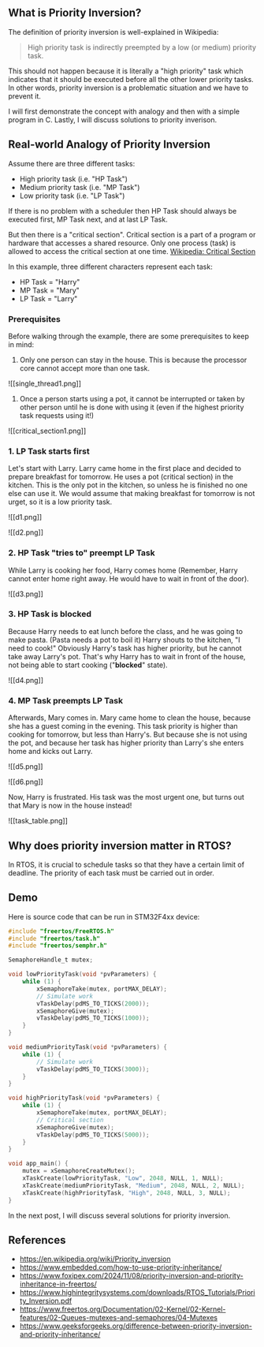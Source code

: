 ## What is Priority Inversion?
The definition of priority inversion is well-explained in Wikipedia:

> High priority task is indirectly preempted by a low (or medium) priority task. 

This should not happen because it is literally a "high priority" task which indicates that it should be executed before all the other lower priority tasks. In other words, priority inversion is a problematic situation and we have to prevent it.

I will first demonstrate the concept with analogy and then with a simple program in C. Lastly, I will discuss solutions to priority inverison.

## Real-world Analogy of Priority Inversion

Assume there are three different tasks:
- High priority task (i.e. "HP Task")
- Medium priority task (i.e. "MP Task")
- Low priority task (i.e. "LP Task")

If there is no problem with a scheduler then HP Task should always be executed first, MP Task next, and at last LP Task.

But then there is a "critical section". Critical section is a part of a program or hardware that accesses a shared resource. Only one process (task) is allowed to access the critical section at one time. [Wikipedia: Critical Section](https://en.wikipedia.org/wiki/Critical_section)

In this example, three different characters represent each task:
- HP Task = "Harry"
- MP Task = "Mary"
- LP Task = "Larry"

### Prerequisites
Before walking through the example, there are some prerequisites to keep in mind:
1. Only one person can stay in the house. This is because the processor core cannot accept more than one task.

![[single_thread1.png]]

1. Once a person starts using a pot, it cannot be interrupted or taken by other person until he is done with using it (even if the highest priority task requests using it!)

![[critical_section1.png]]

### 1. LP Task starts first

Let's start with Larry. Larry came home in the first place and decided to prepare breakfast for tomorrow. He uses a pot (critical section) in the kitchen. This is the only pot in the kitchen, so unless he is finished no one else can use it. We would assume that making breakfast for tomorrow is not urget, so it is a low priority task.

![[d1.png]]

![[d2.png]]

### 2. HP Task "tries to" preempt LP Task
While Larry is cooking her food, Harry comes home (Remember, Harry cannot enter home right away. He would have to wait in front of the door).

![[d3.png]]

### 3. HP Task is blocked
Because Harry needs to eat lunch before the class, and he was going to make pasta. (Pasta needs a pot to boil it) Harry shouts to the kitchen, "I need to cook!" Obviously Harry's task has higher priority, but he cannot take away Larry's pot. That's why Harry has to wait in front of the house, not being able to start cooking ("**blocked**" state).

![[d4.png]]

### 4. MP Task preempts LP Task
Afterwards, Mary comes in. Mary came home to clean the house, because she has a guest coming in the evening. This task priority is higher than cooking for tomorrow, but less than Harry's. But because she is not using the pot, and because her task has higher priority than Larry's she enters home and kicks out Larry.

![[d5.png]]

![[d6.png]]

Now, Harry is frustrated. His task was the most urgent one, but turns out that Mary is now in the house instead!

![[task_table.png]]

## Why does priority inversion matter in RTOS?

In RTOS, it is crucial to schedule tasks so that they have a certain limit of deadline. The priority of each task must be carried out in order.

## Demo
Here is source code that can be run in STM32F4xx device:

```c
#include "freertos/FreeRTOS.h"
#include "freertos/task.h"
#include "freertos/semphr.h"

SemaphoreHandle_t mutex;

void lowPriorityTask(void *pvParameters) {
    while (1) {
        xSemaphoreTake(mutex, portMAX_DELAY);
        // Simulate work
        vTaskDelay(pdMS_TO_TICKS(2000));
        xSemaphoreGive(mutex);
        vTaskDelay(pdMS_TO_TICKS(1000));
    }
}

void mediumPriorityTask(void *pvParameters) {
    while (1) {
        // Simulate work
        vTaskDelay(pdMS_TO_TICKS(3000));
    }
}

void highPriorityTask(void *pvParameters) {
    while (1) {
        xSemaphoreTake(mutex, portMAX_DELAY);
        // Critical section
        xSemaphoreGive(mutex);
        vTaskDelay(pdMS_TO_TICKS(5000));
    }
}

void app_main() {
    mutex = xSemaphoreCreateMutex();
    xTaskCreate(lowPriorityTask, "Low", 2048, NULL, 1, NULL);
    xTaskCreate(mediumPriorityTask, "Medium", 2048, NULL, 2, NULL);
    xTaskCreate(highPriorityTask, "High", 2048, NULL, 3, NULL);
}
```


In the next post, I will discuss several solutions for priority inversion.

## References
- https://en.wikipedia.org/wiki/Priority_inversion
- https://www.embedded.com/how-to-use-priority-inheritance/
- https://www.foxipex.com/2024/11/08/priority-inversion-and-priority-inheritance-in-freertos/
- https://www.highintegritysystems.com/downloads/RTOS_Tutorials/Priority_Inversion.pdf
- https://www.freertos.org/Documentation/02-Kernel/02-Kernel-features/02-Queues-mutexes-and-semaphores/04-Mutexes
- https://www.geeksforgeeks.org/difference-between-priority-inversion-and-priority-inheritance/
